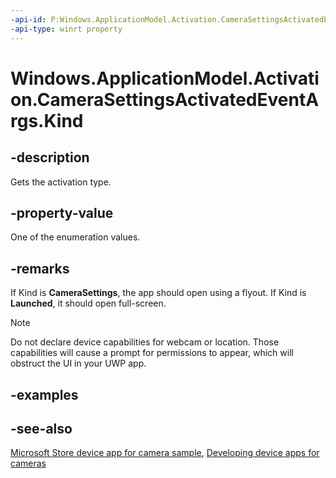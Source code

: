```yaml
---
-api-id: P:Windows.ApplicationModel.Activation.CameraSettingsActivatedEventArgs.Kind
-api-type: winrt property
---
```


<!-- Property syntax
public Windows.ApplicationModel.Activation.ActivationKind Kind { get; }
-->

# Windows.ApplicationModel.Activation.CameraSettingsActivatedEventArgs.Kind

## -description
Gets the activation type.

## -property-value
One of the enumeration values.

## -remarks
If Kind is **CameraSettings**, the app should open using a flyout. If Kind is **Launched**, it should open full-screen.



> [!NOTE]
> Do not declare device capabilities for webcam or location. Those capabilities will cause a prompt for permissions to appear, which will obstruct the UI in your UWP app.

## -examples

## -see-also
[Microsoft Store device app for camera sample](https://github.com/microsoft/Windows-universal-samples/tree/master/Samples/CameraStarterKit), [Developing  device apps for cameras](https://go.microsoft.com/fwlink/p/?LinkId=226802)
